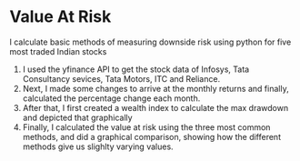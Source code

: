 # Value At Risk
 I calculate basic methods of measuring downside risk using python for five most traded Indian stocks
1. I used the yfinance API to get the stock data of Infosys, Tata Consultancy sevices, Tata Motors, ITC and Reliance.
2. Next, I made some changes to arrive at the monthly returns and finally, calculated the percentage change each month.
3. After that, I first created a wealth index to calculate the max drawdown and depicted that graphically
4. Finally, I calculated the value at risk using the three most common methods, and did a graphical comparison, showing how the different methods give us slighlty varying values.